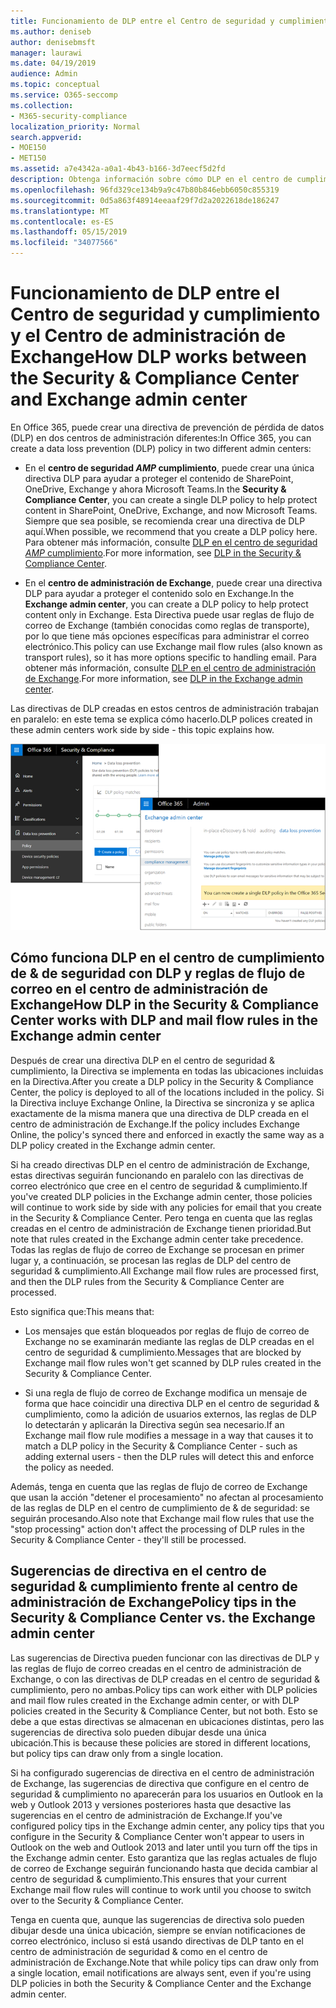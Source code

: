 ```yaml
---
title: Funcionamiento de DLP entre el Centro de seguridad y cumplimiento y el Centro de administración de Exchange
ms.author: deniseb
author: denisebmsft
manager: laurawi
ms.date: 04/19/2019
audience: Admin
ms.topic: conceptual
ms.service: O365-seccomp
ms.collection:
- M365-security-compliance
localization_priority: Normal
search.appverid:
- MOE150
- MET150
ms.assetid: a7e4342a-a0a1-4b43-b166-3d7eecf5d2fd
description: Obtenga información sobre cómo DLP en el centro de cumplimiento de & de seguridad trabaja con DLP y reglas de flujo de correo (reglas de transporte) en el centro de administración de Exchange.
ms.openlocfilehash: 96fd329ce134b9a9c47b80b846ebb6050c855319
ms.sourcegitcommit: 0d5a863f48914eeaaf29f7d2a2022618de186247
ms.translationtype: MT
ms.contentlocale: es-ES
ms.lasthandoff: 05/15/2019
ms.locfileid: "34077566"
---
```

# <a name="how-dlp-works-between-the-security--compliance-center-and-exchange-admin-center"></a><span data-ttu-id="da267-103">Funcionamiento de DLP entre el Centro de seguridad y cumplimiento y el Centro de administración de Exchange</span><span class="sxs-lookup"><span data-stu-id="da267-103">How DLP works between the Security & Compliance Center and Exchange admin center</span></span>

<span data-ttu-id="da267-104">En Office 365, puede crear una directiva de prevención de pérdida de datos (DLP) en dos centros de administración diferentes:</span><span class="sxs-lookup"><span data-stu-id="da267-104">In Office 365, you can create a data loss prevention (DLP) policy in two different admin centers:</span></span>
  
- <span data-ttu-id="da267-105">En el **centro de seguridad _AMP_ cumplimiento**, puede crear una única directiva DLP para ayudar a proteger el contenido de SharePoint, OneDrive, Exchange y ahora Microsoft Teams.</span><span class="sxs-lookup"><span data-stu-id="da267-105">In the **Security & Compliance Center**, you can create a single DLP policy to help protect content in SharePoint, OneDrive, Exchange, and now Microsoft Teams.</span></span> <span data-ttu-id="da267-106">Siempre que sea posible, se recomienda crear una directiva de DLP aquí.</span><span class="sxs-lookup"><span data-stu-id="da267-106">When possible, we recommend that you create a DLP policy here.</span></span> <span data-ttu-id="da267-107">Para obtener más información, consulte [DLP en el centro de seguridad _AMP_ cumplimiento](data-loss-prevention-policies.md).</span><span class="sxs-lookup"><span data-stu-id="da267-107">For more information, see [DLP in the Security & Compliance Center](data-loss-prevention-policies.md).</span></span>
    
- <span data-ttu-id="da267-108">En el **centro de administración de Exchange**, puede crear una directiva DLP para ayudar a proteger el contenido solo en Exchange.</span><span class="sxs-lookup"><span data-stu-id="da267-108">In the **Exchange admin center**, you can create a DLP policy to help protect content only in Exchange.</span></span> <span data-ttu-id="da267-109">Esta Directiva puede usar reglas de flujo de correo de Exchange (también conocidas como reglas de transporte), por lo que tiene más opciones específicas para administrar el correo electrónico.</span><span class="sxs-lookup"><span data-stu-id="da267-109">This policy can use Exchange mail flow rules (also known as transport rules), so it has more options specific to handling email.</span></span> <span data-ttu-id="da267-110">Para obtener más información, consulte [DLP en el centro de administración de Exchange](https://go.microsoft.com/fwlink/?linkid=852311).</span><span class="sxs-lookup"><span data-stu-id="da267-110">For more information, see [DLP in the Exchange admin center](https://go.microsoft.com/fwlink/?linkid=852311).</span></span>
    
<span data-ttu-id="da267-111">Las directivas de DLP creadas en estos centros de administración trabajan en paralelo: en este tema se explica cómo hacerlo.</span><span class="sxs-lookup"><span data-stu-id="da267-111">DLP polices created in these admin centers work side by side - this topic explains how.</span></span>
  
![Páginas de DLP en el centro de seguridad y cumplimiento y el centro de administración de Exchange](media/d3eaa7e7-3b16-457b-bd9c-26707f7b584f.png)
  
## <a name="how-dlp-in-the-security--compliance-center-works-with-dlp-and-mail-flow-rules-in-the-exchange-admin-center"></a><span data-ttu-id="da267-113">Cómo funciona DLP en el centro de cumplimiento de & de seguridad con DLP y reglas de flujo de correo en el centro de administración de Exchange</span><span class="sxs-lookup"><span data-stu-id="da267-113">How DLP in the Security & Compliance Center works with DLP and mail flow rules in the Exchange admin center</span></span>

<span data-ttu-id="da267-114">Después de crear una directiva DLP en el centro de seguridad & cumplimiento, la Directiva se implementa en todas las ubicaciones incluidas en la Directiva.</span><span class="sxs-lookup"><span data-stu-id="da267-114">After you create a DLP policy in the Security & Compliance Center, the policy is deployed to all of the locations included in the policy.</span></span> <span data-ttu-id="da267-115">Si la Directiva incluye Exchange Online, la Directiva se sincroniza y se aplica exactamente de la misma manera que una directiva de DLP creada en el centro de administración de Exchange.</span><span class="sxs-lookup"><span data-stu-id="da267-115">If the policy includes Exchange Online, the policy's synced there and enforced in exactly the same way as a DLP policy created in the Exchange admin center.</span></span> 
  
<span data-ttu-id="da267-116">Si ha creado directivas DLP en el centro de administración de Exchange, estas directivas seguirán funcionando en paralelo con las directivas de correo electrónico que cree en el centro de seguridad & cumplimiento.</span><span class="sxs-lookup"><span data-stu-id="da267-116">If you've created DLP policies in the Exchange admin center, those policies will continue to work side by side with any policies for email that you create in the Security & Compliance Center.</span></span> <span data-ttu-id="da267-117">Pero tenga en cuenta que las reglas creadas en el centro de administración de Exchange tienen prioridad.</span><span class="sxs-lookup"><span data-stu-id="da267-117">But note that rules created in the Exchange admin center take precedence.</span></span> <span data-ttu-id="da267-118">Todas las reglas de flujo de correo de Exchange se procesan en primer lugar y, a continuación, se procesan las reglas de DLP del centro de seguridad & cumplimiento.</span><span class="sxs-lookup"><span data-stu-id="da267-118">All Exchange mail flow rules are processed first, and then the DLP rules from the Security & Compliance Center are processed.</span></span>
  
<span data-ttu-id="da267-119">Esto significa que:</span><span class="sxs-lookup"><span data-stu-id="da267-119">This means that:</span></span>
  
- <span data-ttu-id="da267-120">Los mensajes que están bloqueados por reglas de flujo de correo de Exchange no se examinarán mediante las reglas de DLP creadas en el centro de seguridad & cumplimiento.</span><span class="sxs-lookup"><span data-stu-id="da267-120">Messages that are blocked by Exchange mail flow rules won't get scanned by DLP rules created in the Security & Compliance Center.</span></span>
    
- <span data-ttu-id="da267-121">Si una regla de flujo de correo de Exchange modifica un mensaje de forma que hace coincidir una directiva DLP en el centro de seguridad & cumplimiento, como la adición de usuarios externos, las reglas de DLP lo detectarán y aplicarán la Directiva según sea necesario.</span><span class="sxs-lookup"><span data-stu-id="da267-121">If an Exchange mail flow rule modifies a message in a way that causes it to match a DLP policy in the Security & Compliance Center - such as adding external users - then the DLP rules will detect this and enforce the policy as needed.</span></span>
    
<span data-ttu-id="da267-122">Además, tenga en cuenta que las reglas de flujo de correo de Exchange que usan la acción "detener el procesamiento" no afectan al procesamiento de las reglas de DLP en el centro de cumplimiento de & de seguridad: se seguirán procesando.</span><span class="sxs-lookup"><span data-stu-id="da267-122">Also note that Exchange mail flow rules that use the "stop processing" action don't affect the processing of DLP rules in the Security & Compliance Center - they'll still be processed.</span></span>
  
## <a name="policy-tips-in-the-security--compliance-center-vs-the-exchange-admin-center"></a><span data-ttu-id="da267-123">Sugerencias de directiva en el centro de seguridad & cumplimiento frente al centro de administración de Exchange</span><span class="sxs-lookup"><span data-stu-id="da267-123">Policy tips in the Security & Compliance Center vs. the Exchange admin center</span></span>

<span data-ttu-id="da267-124">Las sugerencias de Directiva pueden funcionar con las directivas de DLP y las reglas de flujo de correo creadas en el centro de administración de Exchange, o con las directivas de DLP creadas en el centro de seguridad & cumplimiento, pero no ambas.</span><span class="sxs-lookup"><span data-stu-id="da267-124">Policy tips can work either with DLP policies and mail flow rules created in the Exchange admin center, or with DLP policies created in the Security & Compliance Center, but not both.</span></span> <span data-ttu-id="da267-125">Esto se debe a que estas directivas se almacenan en ubicaciones distintas, pero las sugerencias de directiva solo pueden dibujar desde una única ubicación.</span><span class="sxs-lookup"><span data-stu-id="da267-125">This is because these policies are stored in different locations, but policy tips can draw only from a single location.</span></span>
  
<span data-ttu-id="da267-126">Si ha configurado sugerencias de directiva en el centro de administración de Exchange, las sugerencias de directiva que configure en el centro de seguridad & cumplimiento no aparecerán para los usuarios en Outlook en la web y Outlook 2013 y versiones posteriores hasta que desactive las sugerencias en el centro de administración de Exchange.</span><span class="sxs-lookup"><span data-stu-id="da267-126">If you've configured policy tips in the Exchange admin center, any policy tips that you configure in the Security & Compliance Center won't appear to users in Outlook on the web and Outlook 2013 and later until you turn off the tips in the Exchange admin center.</span></span> <span data-ttu-id="da267-127">Esto garantiza que las reglas actuales de flujo de correo de Exchange seguirán funcionando hasta que decida cambiar al centro de seguridad & cumplimiento.</span><span class="sxs-lookup"><span data-stu-id="da267-127">This ensures that your current Exchange mail flow rules will continue to work until you choose to switch over to the Security & Compliance Center.</span></span>
  
<span data-ttu-id="da267-128">Tenga en cuenta que, aunque las sugerencias de directiva solo pueden dibujar desde una única ubicación, siempre se envían notificaciones de correo electrónico, incluso si está usando directivas de DLP tanto en el centro de administración de seguridad & como en el centro de administración de Exchange.</span><span class="sxs-lookup"><span data-stu-id="da267-128">Note that while policy tips can draw only from a single location, email notifications are always sent, even if you're using DLP policies in both the Security & Compliance Center and the Exchange admin center.</span></span>
  

